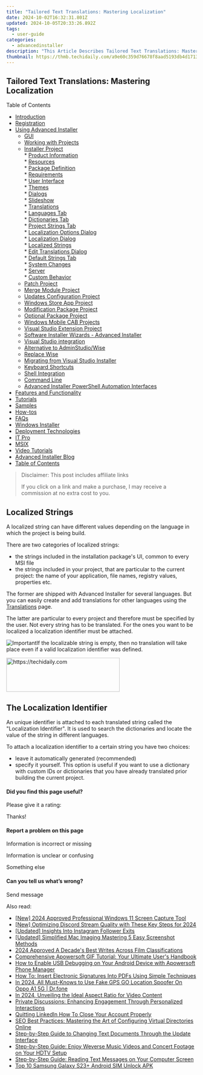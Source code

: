 ```yaml
---
title: "Tailored Text Translations: Mastering Localization"
date: 2024-10-02T16:32:31.801Z
updated: 2024-10-05T20:33:26.892Z
tags:
  - user-guide
categories:
  - advancedinstaller
description: "This Article Describes Tailored Text Translations: Mastering Localization"
thumbnail: https://thmb.techidaily.com/a9e60c359d76678f8aad5193db4d1713b6255faff22e113abbe3abedfe2cc94d.jpeg
---
```


## Tailored Text Translations: Mastering Localization

Table of Contents

* [Introduction](https://tools.techidaily.com/advancedinstaller/products/)
* [Registration](https://tools.techidaily.com/advancedinstaller/products/)
* [Using Advanced Installer](https://tools.techidaily.com/advancedinstaller/products/)  
   * [GUI](https://tools.techidaily.com/advancedinstaller/products/)  
   * [Working with Projects](https://tools.techidaily.com/advancedinstaller/products/)  
   * [Installer Project](https://tools.techidaily.com/advancedinstaller/products/)  
         * [Product Information](https://tools.techidaily.com/advancedinstaller/products/)  
         * [Resources](https://tools.techidaily.com/advancedinstaller/products/)  
         * [Package Definition](https://tools.techidaily.com/advancedinstaller/products/)  
         * [Requirements](https://tools.techidaily.com/advancedinstaller/products/)  
         * [User Interface](https://tools.techidaily.com/advancedinstaller/products/)  
                  * [Themes](https://tools.techidaily.com/advancedinstaller/products/)  
                  * [Dialogs](https://tools.techidaily.com/advancedinstaller/products/)  
                  * [Slideshow](https://tools.techidaily.com/advancedinstaller/products/)  
                  * [Translations](https://tools.techidaily.com/advancedinstaller/products/)  
                              * [Languages Tab](https://tools.techidaily.com/advancedinstaller/products/)  
                              * [Dictionaries Tab](https://tools.techidaily.com/advancedinstaller/products/)  
                              * [Project Strings Tab](https://tools.techidaily.com/advancedinstaller/products/)  
                                             * [Localization Options Dialog](https://tools.techidaily.com/advancedinstaller/products/)  
                                                               * [Localization Dialog](https://tools.techidaily.com/advancedinstaller/products/)  
                                                                                    * [Localized Strings](https://tools.techidaily.com/advancedinstaller/products/)  
                                             * [Edit Translations Dialog](https://tools.techidaily.com/advancedinstaller/products/)  
                              * [Default Strings Tab](https://tools.techidaily.com/advancedinstaller/products/)  
         * [System Changes](https://tools.techidaily.com/advancedinstaller/products/)  
         * [Server](https://tools.techidaily.com/advancedinstaller/products/)  
         * [Custom Behavior](https://tools.techidaily.com/advancedinstaller/products/)  
   * [Patch Project](https://tools.techidaily.com/advancedinstaller/products/)  
   * [Merge Module Project](https://tools.techidaily.com/advancedinstaller/products/)  
   * [Updates Configuration Project](https://tools.techidaily.com/advancedinstaller/products/)  
   * [Windows Store App Project](https://tools.techidaily.com/advancedinstaller/products/)  
   * [Modification Package Project](https://tools.techidaily.com/advancedinstaller/products/)  
   * [Optional Package Project](https://tools.techidaily.com/advancedinstaller/products/)  
   * [Windows Mobile CAB Projects](https://tools.techidaily.com/advancedinstaller/products/)  
   * [Visual Studio Extension Project](https://tools.techidaily.com/advancedinstaller/products/)  
   * [Software Installer Wizards - Advanced Installer](https://tools.techidaily.com/advancedinstaller/products/)  
   * [Visual Studio integration](https://tools.techidaily.com/advancedinstaller/products/)  
   * [Alternative to AdminStudio/Wise](https://tools.techidaily.com/advancedinstaller/products/)  
   * [Replace Wise](https://tools.techidaily.com/advancedinstaller/products/)  
   * [Migrating from Visual Studio Installer](https://tools.techidaily.com/advancedinstaller/products/)  
   * [Keyboard Shortcuts](https://tools.techidaily.com/advancedinstaller/products/)  
   * [Shell Integration](https://tools.techidaily.com/advancedinstaller/products/)  
   * [Command Line](https://tools.techidaily.com/advancedinstaller/products/)  
   * [Advanced Installer PowerShell Automation Interfaces](https://tools.techidaily.com/advancedinstaller/products/)
* [Features and Functionality](https://tools.techidaily.com/advancedinstaller/products/)
* [Tutorials](https://tools.techidaily.com/advancedinstaller/products/)
* [Samples](https://tools.techidaily.com/advancedinstaller/products/)
* [How-tos](https://tools.techidaily.com/advancedinstaller/products/)
* [FAQs](https://tools.techidaily.com/advancedinstaller/products/)
* [Windows Installer](https://tools.techidaily.com/advancedinstaller/products/)
* [Deployment Technologies](https://tools.techidaily.com/advancedinstaller/products/)
* [IT Pro](https://tools.techidaily.com/advancedinstaller/products/)
* [MSIX](https://tools.techidaily.com/advancedinstaller/products/)
* [Video Tutorials](https://tools.techidaily.com/advancedinstaller/products/)
* [Advanced Installer Blog](https://tools.techidaily.com/advancedinstaller/products/)
* [Table of Contents](https://tools.techidaily.com/advancedinstaller/products/)

>  Disclaimer: This post includes affiliate links
>
>  If you click on a link and make a purchase, I may receive a commission at no extra cost to you.
>

## Localized Strings

A localized string can have different values depending on the language in which the project is being build.

There are two categories of localized strings:

* the strings included in the installation package's UI, common to every MSI file
* the strings included in your project, that are particular to the current project: the name of your application, file names, registry values, properties etc.

The former are shipped with Advanced Installer for several languages. But you can easily create and add translations for other languages using the [Translations](https://tools.techidaily.com/advancedinstaller/products/) page.

The latter are particular to every project and therefore must be specified by the user. Not every string has to be translated. For the ones you want to be localized a localization identifier must be attached.

![Important](https://cdn.advancedinstaller.com/svg/common/IconMessageInfo.svg)If the localizable string is empty, then no translation will take place even if a valid localization identifier was defined.

<!-- affiliate ads begin -->
<a href="https://laganoo.pxf.io/c/5597632/1484945/16446" target="_top" id="1484945">
  <img src="//a.impactradius-go.com/display-ad/16446-1484945" border="0" alt="https://techidaily.com" width="300" height="90"/>
</a>
<img height="0" width="0" src="https://laganoo.pxf.io/i/5597632/1484945/16446" style="position:absolute;visibility:hidden;" border="0" />
<!-- affiliate ads end -->

##  The Localization Identifier

An unique identifier is attached to each translated string called the "Localization Identifier". It is used to search the dictionaries and locate the value of the string in different languages.

To attach a localization identifier to a certain string you have two choices:

* leave it automatically generated (recommended)
* specify it yourself. This option is useful if you want to use a dictionary with custom IDs or dictionaries that you have already translated prior building the current project.

#### Did you find this page useful?

Please give it a rating:

 Thanks!

#### Report a problem on this page

Information is incorrect or missing

Information is unclear or confusing

Something else

#### Can you tell us what’s wrong?

Send message

<ins class="adsbygoogle"
     style="display:block"
     data-ad-format="autorelaxed"
     data-ad-client="ca-pub-7571918770474297"
     data-ad-slot="1223367746"></ins>

<ins class="adsbygoogle"
     style="display:block"
     data-ad-client="ca-pub-7571918770474297"
     data-ad-slot="8358498916"
     data-ad-format="auto"
     data-full-width-responsive="true"></ins>

<span class="atpl-alsoreadstyle">Also read:</span>
<div><ul>
<li><a href="https://screen-capture.techidaily.com/new-2024-approved-professional-windows-11-screen-capture-tool/"><u>[New] 2024 Approved Professional Windows 11 Screen Capture Tool</u></a></li>
<li><a href="https://discord-videos.techidaily.com/new-optimizing-discord-stream-quality-with-these-key-steps-for-2024/"><u>[New] Optimizing Discord Stream Quality with These Key Steps for 2024</u></a></li>
<li><a href="https://instagram-clips.techidaily.com/updated-insights-into-instagram-follower-exits/"><u>[Updated] Insights Into Instagram Follower Exits</u></a></li>
<li><a href="https://screen-mirroring-recording.techidaily.com/updated-simplified-mac-imaging-mastering-5-easy-screenshot-methods/"><u>[Updated] Simplified Mac Imaging Mastering 5 Easy Screenshot Methods</u></a></li>
<li><a href="https://extra-tips.techidaily.com/2024-approved-a-decades-best-writes-across-film-classifications/"><u>2024 Approved A Decade's Best Writes Across Film Classifications</u></a></li>
<li><a href="https://fox-pages.techidaily.com/comprehensive-apowersoft-gif-tutorial-your-ultimate-users-handbook/"><u>Comprehensive Apowersoft GIF Tutorial: Your Ultimate User's Handbook</u></a></li>
<li><a href="https://fox-pages.techidaily.com/how-to-enable-usb-debugging-on-your-android-device-with-apowersoft-phone-manager/"><u>How to Enable USB Debugging on Your Android Device with Apowersoft Phone Manager</u></a></li>
<li><a href="https://fox-pages.techidaily.com/how-to-insert-electronic-signatures-into-pdfs-using-simple-techniques/"><u>How To: Insert Electronic Signatures Into PDFs Using Simple Techniques</u></a></li>
<li><a href="https://change-location.techidaily.com/in-2024-all-must-knows-to-use-fake-gps-go-location-spoofer-on-oppo-a1-5g-drfone-by-drfone-virtual-android/"><u>In 2024, All Must-Knows to Use Fake GPS GO Location Spoofer On Oppo A1 5G | Dr.fone</u></a></li>
<li><a href="https://fox-boxes.techidaily.com/in-2024-unveiling-the-ideal-aspect-ratio-for-video-content/"><u>In 2024, Unveiling the Ideal Aspect Ratio for Video Content</u></a></li>
<li><a href="https://fox-pages.techidaily.com/private-discussions-enhancing-engagement-through-personalized-interactions/"><u>Private Discussions: Enhancing Engagement Through Personalized Interactions</u></a></li>
<li><a href="https://extra-information.techidaily.com/quitting-linkedin-how-to-close-your-account-properly/"><u>Quitting LinkedIn How To Close Your Account Properly</u></a></li>
<li><a href="https://fox-pages.techidaily.com/seo-best-practices-mastering-the-art-of-configuring-virtual-directories-online/"><u>SEO Best Practices: Mastering the Art of Configuring Virtual Directories Online</u></a></li>
<li><a href="https://fox-pages.techidaily.com/step-by-step-guide-to-changing-text-documents-through-the-update-interface/"><u>Step-by-Step Guide to Changing Text Documents Through the Update Interface</u></a></li>
<li><a href="https://fox-pages.techidaily.com/step-by-step-guide-enjoy-weverse-music-videos-and-concert-footage-on-your-hdtv-setup/"><u>Step-by-Step Guide: Enjoy Weverse Music Videos and Concert Footage on Your HDTV Setup</u></a></li>
<li><a href="https://fox-pages.techidaily.com/step-by-step-guide-reading-text-messages-on-your-computer-screen/"><u>Step-by-Step Guide: Reading Text Messages on Your Computer Screen</u></a></li>
<li><a href="https://sim-unlock.techidaily.com/top-10-samsung-galaxy-s23plus-android-sim-unlock-apk-by-drfone-android/"><u>Top 10 Samsung Galaxy S23+ Android SIM Unlock APK</u></a></li>
</ul></div>

